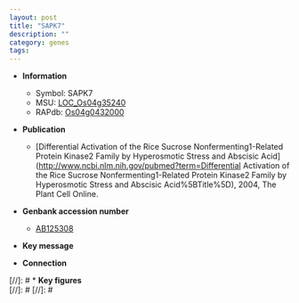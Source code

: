```yaml
---
layout: post
title: "SAPK7"
description: ""
category: genes
tags: 
---
```


* **Information**  
    + Symbol: SAPK7  
    + MSU: [LOC_Os04g35240](http://rice.plantbiology.msu.edu/cgi-bin/ORF_infopage.cgi?orf=LOC_Os04g35240)  
    + RAPdb: [Os04g0432000](http://rapdb.dna.affrc.go.jp/viewer/gbrowse_details/irgsp1?name=Os04g0432000)  

* **Publication**  
    + [Differential Activation of the Rice Sucrose Nonfermenting1-Related Protein Kinase2 Family by Hyperosmotic Stress and Abscisic Acid](http://www.ncbi.nlm.nih.gov/pubmed?term=Differential Activation of the Rice Sucrose Nonfermenting1-Related Protein Kinase2 Family by Hyperosmotic Stress and Abscisic Acid%5BTitle%5D), 2004, The Plant Cell Online.

* **Genbank accession number**  
    + [AB125308](http://www.ncbi.nlm.nih.gov/nuccore/AB125308)

* **Key message**  

* **Connection**  

[//]: # * **Key figures**  
[//]: # 
[//]: # 
